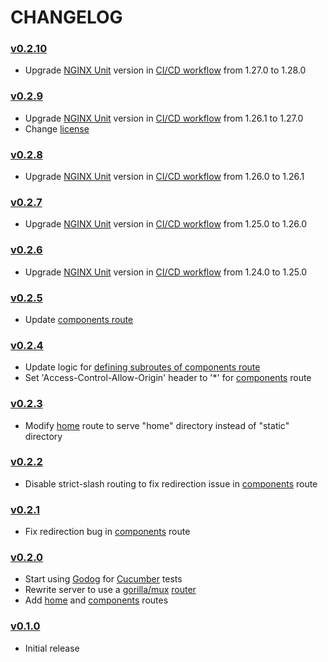 # CHANGELOG

### [v0.2.10](https://github.com/speelynet/server/tree/v0.2.10)
- Upgrade [NGINX Unit](https://unit.nginx.org) version in [CI/CD workflow](https://github.com/speelynet/server/tree/v0.2.10/.github/workflow/CICD.yml) from 1.27.0 to 1.28.0

### [v0.2.9](https://github.com/speelynet/server/tree/v0.2.9)
- Upgrade [NGINX Unit](https://unit.nginx.org) version in [CI/CD workflow](https://github.com/speelynet/server/tree/v0.2.9/.github/workflows/CICD.yml) from 1.26.1 to 1.27.0
- Change [license](https://github.com/speelynet/server/tree/v0.2.8/LICENSE)

### [v0.2.8](https://github.com/speelynet/server/tree/v0.2.7)
- Upgrade [NGINX Unit](https://unit.nginx.org) version in [CI/CD workflow](https://github.com/speelynet/server/tree/v0.2.8/.github/workflows/CICD.yml) from 1.26.0 to 1.26.1

### [v0.2.7](https://github.com/speelynet/server/tree/v0.2.7)
- Upgrade [NGINX Unit](https://unit.nginx.org) version in [CI/CD workflow](https://github.com/speelynet/server/tree/v0.2.7/.github/workflows/CICD.yml) from 1.25.0 to 1.26.0

### [v0.2.6](https://github.com/speelynet/server/tree/v0.2.6)
- Upgrade [NGINX Unit](https://unit.nginx.org) version in [CI/CD workflow](https://github.com/speelynet/server/tree/v0.2.6/.github/workflows/CICD.yml) from 1.24.0 to 1.25.0

### [v0.2.5](https://github.com/speelynet/server/tree/v0.2.5)
- Update [components route](https://github.com/speelynet/server/tree/v0.2.5/components.go#L25)

### [v0.2.4](https://github.com/speelynet/server/tree/v0.2.4)
- Update logic for [defining subroutes of components route](https://github.com/speelynet/server/tree/v0.2.4/components.go#L21)
- Set 'Access-Control-Allow-Origin' header to '\*' for [components](https://github.com/speelynet/server/tree/v0.2.4/components.go#L22) route

### [v0.2.3](https://github.com/speelynet/server/tree/v0.2.3)
- Modify [home](https://github.com/speelynet/server/tree/v0.2.3/home.go#L5) route to serve "home" directory instead of "static" directory

### [v0.2.2](https://github.com/speelynet/server/tree/v0.2.2)
- Disable strict-slash routing to fix redirection issue in [components](https://github.com/speelynet/server/tree/v0.2.2/components.go) route

### [v0.2.1](https://github.com/speelynet/server/tree/v0.2.1)
- Fix redirection bug in [components](https://github.com/speelynet/server/tree/v0.2.1/components.go) route

### [v0.2.0](https://github.com/speelynet/server/tree/v0.2.0)
- Start using [Godog](https://github.com/cucumber/godog#readme) for [Cucumber](https://cucumber.io/) tests
- Rewrite server to use a [gorilla/mux](https://github.com/gorilla/mux#readme) [router](https://github.com/speelynet/server/tree/v0.2.0/main.go#L9)
- Add [home](https://github.com/speelynet/server/tree/v0.2.0/home.go) and [components](https://github.com/speelynet/server/blob/v0.2.0/components.go) routes

### [v0.1.0](https://github.com/speelynet/server/tree/v0.1.0)
- Initial release
